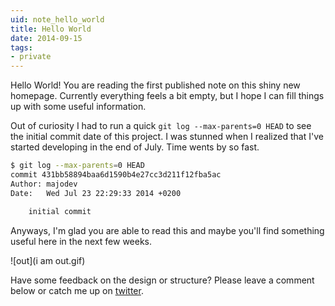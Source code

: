 ```yaml
---
uid: note_hello_world
title: Hello World
date: 2014-09-15
tags:
- private
---
```


Hello World! You are reading the first published note on this shiny new homepage. Currently everything feels a bit empty, but I hope I can fill things up with some useful information.

Out of curiosity I had to run a quick `git log --max-parents=0 HEAD` to see the initial commit date of this project. I was stunned when I realized that I've started developing in the end of July. Time wents by so fast.

``` bash
$ git log --max-parents=0 HEAD
commit 431bb58894baa6d1590b4e27cc3d211f12fba5ac
Author: majodev
Date:   Wed Jul 23 22:29:33 2014 +0200

    initial commit
```

Anyways, I'm glad you are able to read this and maybe you'll find something useful here in the next few weeks.

![out](i am out.gif)

Have some feedback on the design or structure? Please leave a comment below or catch me up on [twitter](http://twitter.com/majodev).